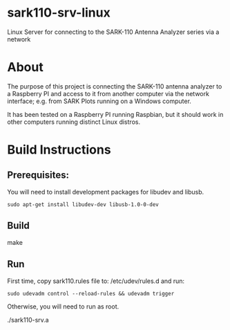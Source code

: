# sark110-srv-linux
Linux Server for connecting to the SARK-110 Antenna Analyzer series via a network
   
About
======
The purpose of this project is connecting the SARK-110 antenna analyzer to a Raspberry PI and access to it from another computer via the network interface; e.g. from SARK Plots running on a Windows computer.

It has been tested on a Raspberry PI running Raspbian, but it should work in other computers running distinct Linux distros.

Build Instructions
===================
Prerequisites:
--------------
You will need to install development packages for libudev and libusb.

    sudo apt-get install libudev-dev libusb-1.0-0-dev

Build
------
make

Run
----
First time, copy sark110.rules file to: /etc/udev/rules.d
and run: 

    sudo udevadm control --reload-rules && udevadm trigger

Otherwise, you will need to run as root.

./sark110-srv.a

